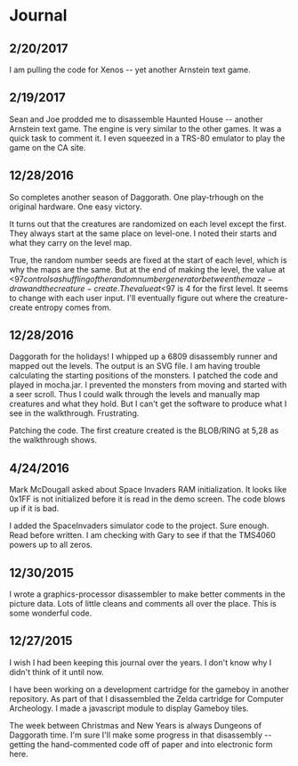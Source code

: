 # Journal

## 2/20/2017

I am pulling the code for Xenos -- yet another Arnstein text game.

## 2/19/2017

Sean and Joe prodded me to disassemble Haunted House -- another Arnstein text game. The engine
is very similar to the other games. It was a quick task to comment it. I even squeezed in a
TRS-80 emulator to play the game on the CA site.

## 12/28/2016

So completes another season of Daggorath. One play-trhough on the original hardware. One easy victory.

It turns out that the creatures are randomized on each level except the first. They always start at the
same place on level-one. I noted their starts and what they carry on the level map.

True, the random number seeds are fixed at the start of each level, which is why the maps are the same.
But at the end of making the level, the value at <$97 controls a shuffling of the random number generator
between the maze-draw and the creature-create. The value at <$97 is 4 for the first level. It seems to 
change with each user input. I'll eventually figure out where the creature-create entropy comes from.

## 12/28/2016

Daggorath for the holidays! I whipped up a 6809 disassembly runner and mapped out the levels. The output is
an SVG file. I am having trouble calculating the starting positions of the monsters. I patched the code
and played in mocha.jar. I prevented the monsters from moving and started with a seer scroll. Thus I could
walk through the levels and manually map creatures and what they hold. But I can't get the software to
produce what I see in the walkthrough. Frustrating.

Patching the code. The first creature created is the BLOB/RING at 5,28 as the walkthrough shows.

## 4/24/2016

Mark McDougall asked about Space Invaders RAM initialization. It looks like 0x1FF is not initialized before
it is read in the demo screen. The code blows up if it is bad.

I added the SpaceInvaders simulator code to the project. Sure enough. Read before written. I am checking
with Gary to see if that the TMS4060 powers up to all zeros.

## 12/30/2015

I wrote a graphics-processor disassembler to make better comments in the picture data. Lots
of little cleans and comments all over the place. This is some wonderful code.

## 12/27/2015

I wish I had been keeping this journal over the years. I don't know why I didn't think of it until now.

I have been working on a development cartridge for the gameboy in another repository. As part of that
I disassembled the Zelda cartridge for Computer Archeology. I made a javascript module to display
Gameboy tiles.

The week between Christmas and New Years is always Dungeons of Daggorath time. I'm sure I'll make some
progress in that disassembly -- getting the hand-commented code off of paper and into electronic form
here.

